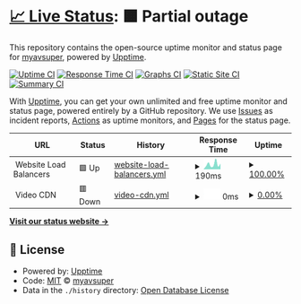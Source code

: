 # [📈 Live Status](https://status.myavsuper.com): <!--live status--> **🟧 Partial outage**

This repository contains the open-source uptime monitor and status page for [myavsuper](https://myavsuper.com), powered by [Upptime](https://github.com/upptime/upptime).

[![Uptime CI](https://github.com/myavsuper/upptime/workflows/Uptime%20CI/badge.svg)](https://github.com/myavsuper/upptime/actions?query=workflow%3A%22Uptime+CI%22)
[![Response Time CI](https://github.com/myavsuper/upptime/workflows/Response%20Time%20CI/badge.svg)](https://github.com/myavsuper/upptime/actions?query=workflow%3A%22Response+Time+CI%22)
[![Graphs CI](https://github.com/myavsuper/upptime/workflows/Graphs%20CI/badge.svg)](https://github.com/myavsuper/upptime/actions?query=workflow%3A%22Graphs+CI%22)
[![Static Site CI](https://github.com/myavsuper/upptime/workflows/Static%20Site%20CI/badge.svg)](https://github.com/myavsuper/upptime/actions?query=workflow%3A%22Static+Site+CI%22)
[![Summary CI](https://github.com/myavsuper/upptime/workflows/Summary%20CI/badge.svg)](https://github.com/myavsuper/upptime/actions?query=workflow%3A%22Summary+CI%22)

With [Upptime](https://upptime.js.org), you can get your own unlimited and free uptime monitor and status page, powered entirely by a GitHub repository. We use [Issues](https://github.com/myavsuper/upptime/issues) as incident reports, [Actions](https://github.com/myavsuper/upptime/actions) as uptime monitors, and [Pages](https://status.myavsuper.com) for the status page.

<!--start: status pages-->
<!-- This summary is generated by Upptime (https://github.com/upptime/upptime) -->
<!-- Do not edit this manually, your changes will be overwritten -->
<!-- prettier-ignore -->
| URL | Status | History | Response Time | Uptime |
| --- | ------ | ------- | ------------- | ------ |
| <img alt="" src="https://icons.duckduckgo.com/ip3/null.ico" height="13"> Website Load Balancers | 🟩 Up | [website-load-balancers.yml](https://github.com/myavsuper/upptime/commits/HEAD/history/website-load-balancers.yml) | <details><summary><img alt="Response time graph" src="./graphs/website-load-balancers/response-time-week.png" height="20"> 190ms</summary><br><a href="https://status.myavsuper.com/history/website-load-balancers"><img alt="Response time 10917" src="https://img.shields.io/endpoint?url=https%3A%2F%2Fraw.githubusercontent.com%2Fmyavsuper%2Fupptime%2FHEAD%2Fapi%2Fwebsite-load-balancers%2Fresponse-time.json"></a><br><a href="https://status.myavsuper.com/history/website-load-balancers"><img alt="24-hour response time 216" src="https://img.shields.io/endpoint?url=https%3A%2F%2Fraw.githubusercontent.com%2Fmyavsuper%2Fupptime%2FHEAD%2Fapi%2Fwebsite-load-balancers%2Fresponse-time-day.json"></a><br><a href="https://status.myavsuper.com/history/website-load-balancers"><img alt="7-day response time 190" src="https://img.shields.io/endpoint?url=https%3A%2F%2Fraw.githubusercontent.com%2Fmyavsuper%2Fupptime%2FHEAD%2Fapi%2Fwebsite-load-balancers%2Fresponse-time-week.json"></a><br><a href="https://status.myavsuper.com/history/website-load-balancers"><img alt="30-day response time 205" src="https://img.shields.io/endpoint?url=https%3A%2F%2Fraw.githubusercontent.com%2Fmyavsuper%2Fupptime%2FHEAD%2Fapi%2Fwebsite-load-balancers%2Fresponse-time-month.json"></a><br><a href="https://status.myavsuper.com/history/website-load-balancers"><img alt="1-year response time 12076" src="https://img.shields.io/endpoint?url=https%3A%2F%2Fraw.githubusercontent.com%2Fmyavsuper%2Fupptime%2FHEAD%2Fapi%2Fwebsite-load-balancers%2Fresponse-time-year.json"></a></details> | <details><summary><a href="https://status.myavsuper.com/history/website-load-balancers">100.00%</a></summary><a href="https://status.myavsuper.com/history/website-load-balancers"><img alt="All-time uptime 99.69%" src="https://img.shields.io/endpoint?url=https%3A%2F%2Fraw.githubusercontent.com%2Fmyavsuper%2Fupptime%2FHEAD%2Fapi%2Fwebsite-load-balancers%2Fuptime.json"></a><br><a href="https://status.myavsuper.com/history/website-load-balancers"><img alt="24-hour uptime 100.00%" src="https://img.shields.io/endpoint?url=https%3A%2F%2Fraw.githubusercontent.com%2Fmyavsuper%2Fupptime%2FHEAD%2Fapi%2Fwebsite-load-balancers%2Fuptime-day.json"></a><br><a href="https://status.myavsuper.com/history/website-load-balancers"><img alt="7-day uptime 100.00%" src="https://img.shields.io/endpoint?url=https%3A%2F%2Fraw.githubusercontent.com%2Fmyavsuper%2Fupptime%2FHEAD%2Fapi%2Fwebsite-load-balancers%2Fuptime-week.json"></a><br><a href="https://status.myavsuper.com/history/website-load-balancers"><img alt="30-day uptime 100.00%" src="https://img.shields.io/endpoint?url=https%3A%2F%2Fraw.githubusercontent.com%2Fmyavsuper%2Fupptime%2FHEAD%2Fapi%2Fwebsite-load-balancers%2Fuptime-month.json"></a><br><a href="https://status.myavsuper.com/history/website-load-balancers"><img alt="1-year uptime 99.37%" src="https://img.shields.io/endpoint?url=https%3A%2F%2Fraw.githubusercontent.com%2Fmyavsuper%2Fupptime%2FHEAD%2Fapi%2Fwebsite-load-balancers%2Fuptime-year.json"></a></details>
| <img alt="" src="https://icons.duckduckgo.com/ip3/null.ico" height="13"> Video CDN | 🟥 Down | [video-cdn.yml](https://github.com/myavsuper/upptime/commits/HEAD/history/video-cdn.yml) | <details><summary><img alt="Response time graph" src="./graphs/video-cdn/response-time-week.png" height="20"> 0ms</summary><br><a href="https://status.myavsuper.com/history/video-cdn"><img alt="Response time 378" src="https://img.shields.io/endpoint?url=https%3A%2F%2Fraw.githubusercontent.com%2Fmyavsuper%2Fupptime%2FHEAD%2Fapi%2Fvideo-cdn%2Fresponse-time.json"></a><br><a href="https://status.myavsuper.com/history/video-cdn"><img alt="24-hour response time 0" src="https://img.shields.io/endpoint?url=https%3A%2F%2Fraw.githubusercontent.com%2Fmyavsuper%2Fupptime%2FHEAD%2Fapi%2Fvideo-cdn%2Fresponse-time-day.json"></a><br><a href="https://status.myavsuper.com/history/video-cdn"><img alt="7-day response time 0" src="https://img.shields.io/endpoint?url=https%3A%2F%2Fraw.githubusercontent.com%2Fmyavsuper%2Fupptime%2FHEAD%2Fapi%2Fvideo-cdn%2Fresponse-time-week.json"></a><br><a href="https://status.myavsuper.com/history/video-cdn"><img alt="30-day response time 0" src="https://img.shields.io/endpoint?url=https%3A%2F%2Fraw.githubusercontent.com%2Fmyavsuper%2Fupptime%2FHEAD%2Fapi%2Fvideo-cdn%2Fresponse-time-month.json"></a><br><a href="https://status.myavsuper.com/history/video-cdn"><img alt="1-year response time 363" src="https://img.shields.io/endpoint?url=https%3A%2F%2Fraw.githubusercontent.com%2Fmyavsuper%2Fupptime%2FHEAD%2Fapi%2Fvideo-cdn%2Fresponse-time-year.json"></a></details> | <details><summary><a href="https://status.myavsuper.com/history/video-cdn">0.00%</a></summary><a href="https://status.myavsuper.com/history/video-cdn"><img alt="All-time uptime 91.53%" src="https://img.shields.io/endpoint?url=https%3A%2F%2Fraw.githubusercontent.com%2Fmyavsuper%2Fupptime%2FHEAD%2Fapi%2Fvideo-cdn%2Fuptime.json"></a><br><a href="https://status.myavsuper.com/history/video-cdn"><img alt="24-hour uptime 0.00%" src="https://img.shields.io/endpoint?url=https%3A%2F%2Fraw.githubusercontent.com%2Fmyavsuper%2Fupptime%2FHEAD%2Fapi%2Fvideo-cdn%2Fuptime-day.json"></a><br><a href="https://status.myavsuper.com/history/video-cdn"><img alt="7-day uptime 0.00%" src="https://img.shields.io/endpoint?url=https%3A%2F%2Fraw.githubusercontent.com%2Fmyavsuper%2Fupptime%2FHEAD%2Fapi%2Fvideo-cdn%2Fuptime-week.json"></a><br><a href="https://status.myavsuper.com/history/video-cdn"><img alt="30-day uptime 0.00%" src="https://img.shields.io/endpoint?url=https%3A%2F%2Fraw.githubusercontent.com%2Fmyavsuper%2Fupptime%2FHEAD%2Fapi%2Fvideo-cdn%2Fuptime-month.json"></a><br><a href="https://status.myavsuper.com/history/video-cdn"><img alt="1-year uptime 82.94%" src="https://img.shields.io/endpoint?url=https%3A%2F%2Fraw.githubusercontent.com%2Fmyavsuper%2Fupptime%2FHEAD%2Fapi%2Fvideo-cdn%2Fuptime-year.json"></a></details>

<!--end: status pages-->

[**Visit our status website →**](https://status.myavsuper.com)

## 📄 License

- Powered by: [Upptime](https://github.com/upptime/upptime)
- Code: [MIT](./LICENSE) © [myavsuper](https://myavsuper.com)
- Data in the `./history` directory: [Open Database License](https://opendatacommons.org/licenses/odbl/1-0/)
